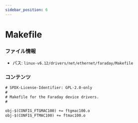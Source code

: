```yaml
---
sidebar_position: 6
---
```

# Makefile

### ファイル情報

- パス: `linux-v6.12/drivers/net/ethernet/faraday/Makefile`

### コンテンツ

```txt
# SPDX-License-Identifier: GPL-2.0-only
#
# Makefile for the Faraday device drivers.
#

obj-$(CONFIG_FTGMAC100) += ftgmac100.o
obj-$(CONFIG_FTMAC100) += ftmac100.o

```
